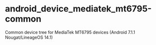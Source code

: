 # android_device_mediatek_mt6795-common
Common device tree for MediaTek MT6795 devices
(Android 7.1.1 Nougat/LineageOS 14.1)
